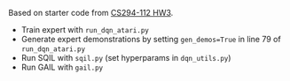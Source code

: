 Based on starter code from [CS294-112 HW3](https://github.com/berkeleydeeprlcourse/homework/tree/master/hw3).

 - Train expert with `run_dqn_atari.py`
 - Generate expert demonstrations by setting `gen_demos=True` in line 79 of `run_dqn_atari.py`
 - Run SQIL with `sqil.py` (set hyperparams in `dqn_utils.py`)
 - Run GAIL with `gail.py`
